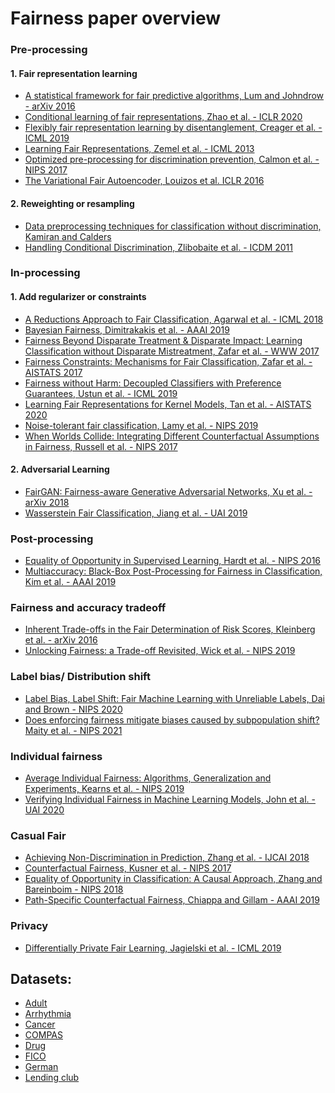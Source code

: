# Fairness paper overview

### Pre-processing
#### 1. Fair representation learning
- [A statistical framework for fair predictive algorithms, Lum and Johndrow - arXiv 2016](https://arxiv.org/pdf/1610.08077.pdf)
- [Conditional learning of fair representations, Zhao et al. - ICLR 2020](https://openreview.net/pdf?id=Hkekl0NFPr)
- [Flexibly fair representation learning by disentanglement, Creager et al. - ICML 2019](http://proceedings.mlr.press/v97/creager19a/creager19a.pdf)
- [Learning Fair Representations, Zemel et al. - ICML 2013](https://www.cs.toronto.edu/~toni/Papers/icml-final.pdf)
- [Optimized pre-processing for discrimination prevention, Calmon et al. - NIPS 2017](https://papers.nips.cc/paper/6988-optimized-pre-processing-for-discrimination-prevention.pdf)
- [The Variational Fair Autoencoder, Louizos et al. ICLR 2016](https://arxiv.org/pdf/1511.00830.pdf)

#### 2. Reweighting or resampling
- [Data preprocessing techniques for classification without discrimination, Kamiran and Calders](https://link.springer.com/content/pdf/10.1007%2Fs10115-011-0463-8.pdf)
- [Handling Conditional Discrimination, Zlibobaite et al. - ICDM 2011](https://ieeexplore.ieee.org/document/6137304)



### In-processing 
#### 1. Add regularizer or constraints
- [A Reductions Approach to Fair Classification, Agarwal et al. - ICML 2018](http://proceedings.mlr.press/v80/agarwal18a/agarwal18a.pdf)
- [Bayesian Fairness, Dimitrakakis et al. - AAAI 2019](https://arxiv.org/abs/1706.00119)
- [Fairness Beyond Disparate Treatment & Disparate Impact:
Learning Classification without Disparate Mistreatment, Zafar et al. - WWW 2017](https://people.mpi-sws.org/~mzafar/papers/disparate_mistreatment.pdf)
- [Fairness Constraints: Mechanisms for Fair Classification, Zafar et al. - AISTATS 2017](https://people.mpi-sws.org/~mzafar/papers/disparate_impact.pdf)
- [Fairness without Harm: Decoupled Classifiers with Preference Guarantees, Ustun et al. - ICML 2019](http://proceedings.mlr.press/v97/ustun19a.html)
- [Learning Fair Representations for Kernel Models, Tan et al. - AISTATS 2020](http://proceedings.mlr.press/v108/tan20a/tan20a.pdf)
- [Noise-tolerant fair classification, Lamy et al. - NIPS 2019](http://papers.neurips.cc/paper/8322-noise-tolerant-fair-classification.pdf)
- [When Worlds Collide: Integrating Different
Counterfactual Assumptions in Fairness, Russell et al. - NIPS 2017](https://papers.nips.cc/paper/7220-when-worlds-collide-integrating-different-counterfactual-assumptions-in-fairness.pdf)
#### 2. Adversarial Learning
- [FairGAN: Fairness-aware Generative Adversarial Networks, Xu et al. - arXiv 2018](https://arxiv.org/pdf/1805.11202.pdf)
- [Wasserstein Fair Classification, Jiang et al. - UAI 2019](https://arxiv.org/pdf/1907.12059.pdf)


### Post-processing 
- [Equality of Opportunity in Supervised Learning, Hardt et al. - NIPS 2016](https://arxiv.org/pdf/1610.02413.pdf)
- [Multiaccuracy: Black-Box Post-Processing for Fairness in Classification, Kim et al. - AAAI 2019](https://arxiv.org/abs/1805.12317)

### Fairness and accuracy tradeoff 
- [Inherent Trade-offs in the Fair Determination of Risk Scores, Kleinberg et al. - arXiv 2016](https://arxiv.org/pdf/1609.05807.pdf)
- [Unlocking Fairness: a Trade-off Revisited, Wick et al. - NIPS 2019](https://papers.nips.cc/paper/9082-unlocking-fairness-a-trade-off-revisited.pdf)


### Label bias/ Distribution shift
- [Label Bias, Label Shift: Fair Machine Learning with Unreliable Labels, Dai and Brown - NIPS 2020](https://dynamicdecisions.github.io/assets/pdfs/29.pdf)
- [Does enforcing fairness mitigate biases caused by subpopulation shift? Maity et al. - NIPS 2021](https://arxiv.org/abs/2011.03173)

### Individual fairness 
- [Average Individual Fairness: Algorithms, Generalization and Experiments, Kearns et al. - NIPS 2019](https://arxiv.org/pdf/1905.10607.pdf)
- [Verifying Individual Fairness in Machine Learning Models, John et al. - UAI 2020](https://arxiv.org/pdf/2006.11737.pdf)

### Casual Fair 
- [Achieving Non-Discrimination in Prediction, Zhang et al. - IJCAI 2018](https://arxiv.org/pdf/1703.00060.pdf)
- [Counterfactual Fairness, Kusner et al. - NIPS 2017](https://papers.nips.cc/paper/6995-counterfactual-fairness)
- [Equality of Opportunity in Classification: A Causal Approach, Zhang and Bareinboim - NIPS 2018](https://papers.nips.cc/paper/7625-equality-of-opportunity-in-classification-a-causal-approach)
- [Path-Specific Counterfactual Fairness, Chiappa and Gillam - AAAI 2019](http://arxiv.org/abs/1802.08139)

### Privacy
- [Differentially Private Fair Learning, Jagielski et al. - ICML 2019](https://arxiv.org/pdf/1812.02696.pdf)


## Datasets:

* [Adult](https://archive.ics.uci.edu/ml/datasets/adult)
* [Arrhythmia](https://archive.ics.uci.edu/ml/datasets/Arrhythmia)
* [Cancer](https://archive.ics.uci.edu/ml/datasets/Cervical+cancer+%28Risk+Factors%29)
* [COMPAS](https://github.com/propublica/compas-analysis)
* [Drug](https://archive.ics.uci.edu/ml/datasets/Drug+consumption+%28quantified%29)
* [FICO](https://community.fico.com/s/explainable-machine-learning-challenge)
* [German](https://archive.ics.uci.edu/ml/datasets/Statlog+%28German+Credit+Data%29)
* [Lending club](https://www.kaggle.com/wordsforthewise/lending-club)



